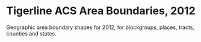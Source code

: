 # Tigerline ACS Area Boundaries, 2012

Geographic area boundary shapes for 2012, for blockgroups, places, tracts, counties and states.